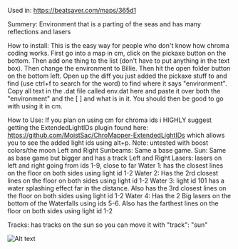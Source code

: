 Used in:
https://beatsaver.com/maps/365d1

Summery:
Environment that is a parting of the seas and has many reflections and lasers 

How to install:
This is the easy way for people who don't know how chroma coding works. First go into a map in cm, click on the pickaxe button on the bottom. Then add one thing to the list (don't have to put anything in the text box). Then change the environment to Billie.
Then hit the open folder button on the bottom left. Open up the diff you just added the pickaxe stuff to and find (use ctrl+f to search for the word) to find where it says "environment". Copy all text in the .dat file called env.dat here and paste it over both the "environment" and the [ ] and what is in it. You should then be good to go with using it in cm. 

How to Use:
If you plan on using cm for chroma ids i HIGHLY suggest getting the ExtendedLightIDs plugin found here: https://github.com/MoistSac/ChroMapper-ExtendedLightIDs which allows you to see the added light ids using alt+p. 
Note: untested with boost colors/the moon
Left and Right Sunbeams: Same a base game.
Sun: Same as base game but bigger and has a track
Left and Right Lasers: lasers on left and right going from ids 1-9, close to far
Water  1: has the closest lines on the floor on both sides using light id 1-2 
Water 2: Has the 2rd closest lines on the floor on both sides using light id 1-2 
Water 3: light id 101 has a water splashing effect far in the distance. Also has the 3rd closest lines on the floor on both sides using light id 1-2 
Water 4: Has the 2 Big lasers on the bottom of the Waterfalls using ids 5-6. Also has the farthest lines on the floor on both sides using light id 1-2 

Tracks: has tracks on the sun so you can move it with "track": "sun"


![Alt text](PIC.png)
